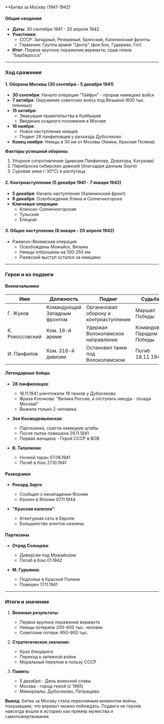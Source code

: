  **Битва за Москву (1941-1942)

#### **Общие сведения**
- **Даты**: 30 сентября 1941 - 20 апреля 1942
- **Участники**: 
  - СССР: Западный, Резервный, Брянский, Калининский фронты
  - Германия: Группа армий "Центр" (фон Бок, Гудериан, Гот)
- **Итог**: Первое крупное поражение вермахта, срыв плана "Барбаросса"

---

### **Ход сражения**

#### **1. Оборона Москвы (30 сентября - 5 декабря 1941)**
- **30 сентября**: Начало операции "Тайфун" - прорыв немецких войск
- **7 октября**: Окружение советских войск под Вязьмой (600 тыс. пленных)
- **15 октября**:
  - Эвакуация правительства в Куйбышев
  - Введение осадного положения в Москве
- **16 ноября**:
  - Новое наступление немцев
  - Подвиг 28 панфиловцев у разъезда Дубосеково
- **Конец ноября**: Немцы в 30 км от Москвы (Химки, Красная Поляна)

**Факторы успешной обороны**:
1. Упорное сопротивление (дивизии Панфилова, Доватора, Катукова)
2. Переброска сибирских дивизий (благодаря данным Зорге)
3. Суровая зима (-30°C) и распутица

#### **2. Контрнаступление (5 декабря 1941 - 7 января 1942)**
- **5 декабря**: Начало наступления (Калининский фронт)
- **6 декабря**: Освобождение Клина и Солнечногорска
- **Ключевые операции**:
  - Клинско-Солнечногорская
  - Тульская
  - Елецкая

#### **3. Общее наступление (8 января - 20 апреля 1942)**
- Ржевско-Вяземская операция:
  - Освобождены Можайск, Вязьма
  - Немцы отброшены на 100-250 км
  - Ржевский выступ остался за немцами

---

### **Герои и их подвиги**

#### **Военачальники**
| Имя | Должность | Подвиг | Судьба |
|------|------------|--------|--------|
| Г. Жуков | Командующий Западным фронтом | Организовал оборону и контрнаступление | Маршал Победы |
| К. Рокоссовский | Ком. 16-й армии | Удержал Волоколамское направление | Командовал Парадом Победы |
| И. Панфилов | Ком. 316-й дивизии | Остановил танки под Волоколамском | Погиб 18.11.1941 |

#### **Легендарные бойцы**
- **28 панфиловцев**:
  - 16.11.1941 уничтожили 18 танков у Дубосеково
  - Фраза Клочкова: "Велика Россия, а отступать некуда - позади Москва!"
  - Выжили только 2 человека

- **Зоя Космодемьянская**:
  - Партизанка, сожгла немецкие штабы
  - После пыток повешена 29.11.1941
  - Первая женщина - Герой СССР в ВОВ

- **В. Талалихин**:
  - Ночной таран 07.08.1941
  - Погиб в бою 27.10.1941

#### **Разведчики**
- **Рихард Зорге**:
  - Сообщил о ненападении Японии
  - Казнен в Японии 07.11.1944

- **"Красная капелла"**:
  - Агентурная сеть в Европе
  - Большинство агентов казнены

#### **Партизаны**
- **Отряд Солнцева**:
  - Диверсии под Можайском
  - Погиб в бою 01.1942

- **М. Гурьянов**:
  - Подполье в Красной Поляне
  - Повешен 17.11.1941

---

### **Итоги и значение**
1. **Военные результаты**:
   - Первое крупное поражение вермахта
   - Немцы потеряли 200-400 тыс. человек
   - Советские потери: 650-900 тыс.

2. **Стратегическое значение**:
   - Крах блицкрига
   - Переход к затяжной войне
   - Моральный перелом в пользу СССР

3. **Память**:
   - 5 декабря - День воинской славы
   - Москва - город-герой (с 1965)
   - Мемориалы: Дубосеково, Петрищево

**Вывод**: Битва за Москву стала переломным моментом войны, показавшим, что вермахт можно побеждать. Подвиги ее героев навсегда вошли в историю как пример мужества и самопожертвования.
